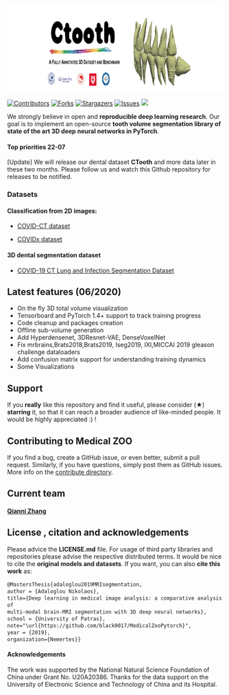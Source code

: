 <div align="center">
<img src="images/slogan.png" width=1000 height=200/>
</div>

[![Contributors][contributors-shield]][contributors-url]
[![Forks][forks-shield]][forks-url]
[![Stargazers][stars-shield]][stars-url]
[![Issues][issues-shield]][issues-url]
![](https://img.shields.io/github/license/black0017/MedicalZooPytorch)

We strongly believe in open and **reproducible deep learning research**. Our goal is to implement an open-source **tooth volume segmentation library of state of the art 3D deep neural networks in PyTorch**.    
#### Top priorities 22-07
[Update] We will release our dental dataset **CTooth** and more data later in these two months. Please follow us and watch this Github repository for releases to be notified. 


### Datasets 

#### Classification from 2D images:
-  [COVID-CT dataset](https://arxiv.org/pdf/2003.13865.pdf)

-  [COVIDx dataset](https://github.com/IliasPap/COVIDNet/blob/master/README.md)

#### 3D dental segmentation dataset
- [COVID-19 CT Lung and Infection Segmentation Dataset](https://zenodo.org/record/3757476#.XqgcL3Uzbmt)


## Latest features (06/2020)

- On the fly 3D total volume visualization
- Tensorboard and PyTorch 1.4+ support to track training progress
- Code cleanup and packages creation
- Offline sub-volume generation 
- Add Hyperdensenet, 3DResnet-VAE, DenseVoxelNet
- Fix mrbrains,Brats2018,Brats2019, Iseg2019, IXI,MICCAI 2019 gleason challenge dataloaders
- Add confusion matrix support for understanding training dynamics
- Some Visualizations


## Support 
If you **really** like this repository and find it useful, please consider (★) **starring** it, so that it can reach a broader audience of like-minded people. It would be highly appreciated :) !

## Contributing to Medical ZOO
If you find a bug, create a GitHub issue, or even better, submit a pull request. Similarly, if you have questions, simply post them as GitHub issues. More info on the [contribute directory](./contribute/readme.md).

## Current team

#### [Qianni Zhang](https://github.com/QNZhang "Git page")

## License , citation and acknowledgements
Please advice the **LICENSE.md** file. For usage of third party libraries and repositories please advise the respective distributed terms. It would be nice to cite the **original models and datasets**. If you want, you can also **cite this work** as:

```
@MastersThesis{adaloglou2019MRIsegmentation,
author = {Adaloglou Nikolaos},
title={Deep learning in medical image analysis: a comparative analysis of
multi-modal brain-MRI segmentation with 3D deep neural networks},
school = {University of Patras},
note="\url{https://github.com/black0017/MedicalZooPytorch}",
year = {2019},
organization={Nemertes}}
```

####  Acknowledgements
The work was supported by the  National Natural Science Foundation of China under Grant No. U20A20386. Thanks for the data support on the University of Electronic Science and Technology of China and its Hospital.


[contributors-shield]: https://img.shields.io/github/contributors/liangjiubujiu/CTooth.svg?style=flat-square
[contributors-url]: https://github.com/liangjiubujiu/CTooth/graphs/contributors
[forks-shield]: https://img.shields.io/github/forks/liangjiubujiu/CTooth.svg?style=flat-square
[forks-url]: https://github.com/liangjiubujiu/CTooth/network/members

[stars-shield]: https://img.shields.io/github/stars/liangjiubujiu/CTooth.svg?style=flat-square
[stars-url]: https://github.com/liangjiubujiu/CTooth/stargazers

[issues-shield]: https://img.shields.io/github/issues/liangjiubujiu/CTooth.svg?style=flat-square
[issues-url]: https://github.com/liangjiubujiu/CTooth/issues
